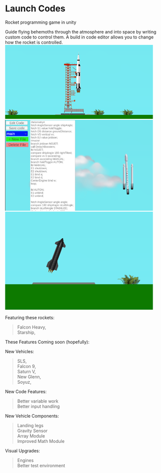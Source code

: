# Launch Codes
Rocket programming game in unity
  
Guide flying behemoths through the atmosphere and into space by writing custom code to control them. A build in code editor allows you to change how the rocket is controlled.   
  <img src = "/Assets/IMG/Promo/Liftoff.png" width = "480"> 
  <img src = "/Assets/IMG/Promo/Code.png" width = "480">  
   <img src = "/Assets/IMG/Promo/Landing.png" width = "480"> 
  

Featuring these rockets:  
>Falcon Heavy,  
Starship,  

These Features Coming soon (hopefully):  
  
New Vehicles:  
>SLS,  
Falcon 9,  
Saturn V,  
New Glenn,  
Soyuz,  
  
New Code Features:  
>Better variable work  
Better input handling  
  
New Vehicle Components:  
>Landing legs  
Gravity Sensor  
Array Module  
Improved Math Module  
  
Visual Upgrades:  
>Engines  
Better test environment  
  
